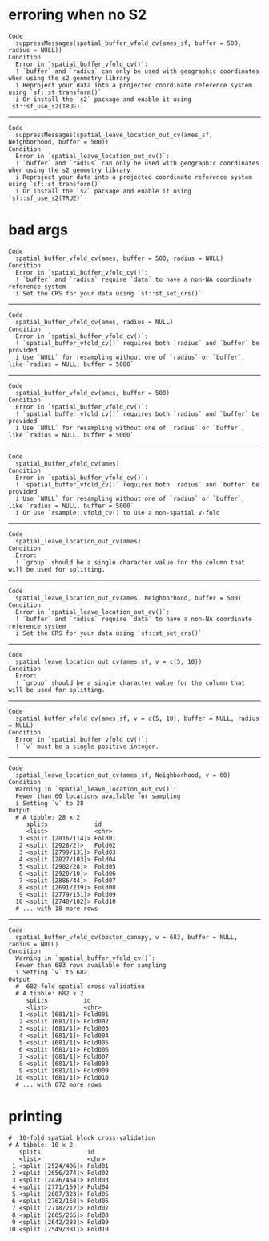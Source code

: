 # erroring when no S2

    Code
      suppressMessages(spatial_buffer_vfold_cv(ames_sf, buffer = 500, radius = NULL))
    Condition
      Error in `spatial_buffer_vfold_cv()`:
      ! `buffer` and `radius` can only be used with geographic coordinates when using the s2 geometry library
      i Reproject your data into a projected coordinate reference system using `sf::st_transform()`
      i Or install the `s2` package and enable it using `sf::sf_use_s2(TRUE)`

---

    Code
      suppressMessages(spatial_leave_location_out_cv(ames_sf, Neighborhood, buffer = 500))
    Condition
      Error in `spatial_leave_location_out_cv()`:
      ! `buffer` and `radius` can only be used with geographic coordinates when using the s2 geometry library
      i Reproject your data into a projected coordinate reference system using `sf::st_transform()`
      i Or install the `s2` package and enable it using `sf::sf_use_s2(TRUE)`

# bad args

    Code
      spatial_buffer_vfold_cv(ames, buffer = 500, radius = NULL)
    Condition
      Error in `spatial_buffer_vfold_cv()`:
      ! `buffer` and `radius` require `data` to have a non-NA coordinate reference system
      i Set the CRS for your data using `sf::st_set_crs()`

---

    Code
      spatial_buffer_vfold_cv(ames, radius = NULL)
    Condition
      Error in `spatial_buffer_vfold_cv()`:
      ! `spatial_buffer_vfold_cv()` requires both `radius` and `buffer` be provided
      i Use `NULL` for resampling without one of `radius` or `buffer`, like `radius = NULL, buffer = 5000`

---

    Code
      spatial_buffer_vfold_cv(ames, buffer = 500)
    Condition
      Error in `spatial_buffer_vfold_cv()`:
      ! `spatial_buffer_vfold_cv()` requires both `radius` and `buffer` be provided
      i Use `NULL` for resampling without one of `radius` or `buffer`, like `radius = NULL, buffer = 5000`

---

    Code
      spatial_buffer_vfold_cv(ames)
    Condition
      Error in `spatial_buffer_vfold_cv()`:
      ! `spatial_buffer_vfold_cv()` requires both `radius` and `buffer` be provided
      i Use `NULL` for resampling without one of `radius` or `buffer`, like `radius = NULL, buffer = 5000`
      i Or use `rsample::vfold_cv() to use a non-spatial V-fold

---

    Code
      spatial_leave_location_out_cv(ames)
    Condition
      Error:
      ! `group` should be a single character value for the column that will be used for splitting.

---

    Code
      spatial_leave_location_out_cv(ames, Neighborhood, buffer = 500)
    Condition
      Error in `spatial_leave_location_out_cv()`:
      ! `buffer` and `radius` require `data` to have a non-NA coordinate reference system
      i Set the CRS for your data using `sf::st_set_crs()`

---

    Code
      spatial_leave_location_out_cv(ames_sf, v = c(5, 10))
    Condition
      Error:
      ! `group` should be a single character value for the column that will be used for splitting.

---

    Code
      spatial_buffer_vfold_cv(ames_sf, v = c(5, 10), buffer = NULL, radius = NULL)
    Condition
      Error in `spatial_buffer_vfold_cv()`:
      ! `v` must be a single positive integer.

---

    Code
      spatial_leave_location_out_cv(ames_sf, Neighborhood, v = 60)
    Condition
      Warning in `spatial_leave_location_out_cv()`:
      Fewer than 60 locations available for sampling
      i Setting `v` to 28
    Output
      # A tibble: 28 x 2
         splits             id    
         <list>             <chr> 
       1 <split [2816/114]> Fold01
       2 <split [2928/2]>   Fold02
       3 <split [2799/131]> Fold03
       4 <split [2827/103]> Fold04
       5 <split [2902/28]>  Fold05
       6 <split [2920/10]>  Fold06
       7 <split [2886/44]>  Fold07
       8 <split [2691/239]> Fold08
       9 <split [2779/151]> Fold09
      10 <split [2748/182]> Fold10
      # ... with 18 more rows

---

    Code
      spatial_buffer_vfold_cv(boston_canopy, v = 683, buffer = NULL, radius = NULL)
    Condition
      Warning in `spatial_buffer_vfold_cv()`:
      Fewer than 683 rows available for sampling
      i Setting `v` to 682
    Output
      #  682-fold spatial cross-validation 
      # A tibble: 682 x 2
         splits          id     
         <list>          <chr>  
       1 <split [681/1]> Fold001
       2 <split [681/1]> Fold002
       3 <split [681/1]> Fold003
       4 <split [681/1]> Fold004
       5 <split [681/1]> Fold005
       6 <split [681/1]> Fold006
       7 <split [681/1]> Fold007
       8 <split [681/1]> Fold008
       9 <split [681/1]> Fold009
      10 <split [681/1]> Fold010
      # ... with 672 more rows

# printing

    #  10-fold spatial block cross-validation 
    # A tibble: 10 x 2
       splits             id    
       <list>             <chr> 
     1 <split [2524/406]> Fold01
     2 <split [2656/274]> Fold02
     3 <split [2476/454]> Fold03
     4 <split [2771/159]> Fold04
     5 <split [2607/323]> Fold05
     6 <split [2762/168]> Fold06
     7 <split [2718/212]> Fold07
     8 <split [2665/265]> Fold08
     9 <split [2642/288]> Fold09
    10 <split [2549/381]> Fold10

